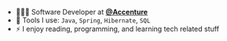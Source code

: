 <!--[<img alt="LinkedIn" src="https://img.shields.io/badge/LinkedIn-%230E76A8.svg?&style=for-the-badge&logo=LinkedIn&logoColor=white" />](https://www.linkedin.com/in/vehbi-celebi-38156b275/) -->
- 👨🏻‍💻 Software Developer at [**@Accenture**](https://www.accenture.com)
- 🧰 Tools I use: `Java`, `Spring`, `Hibernate`, `SQL`
- ⚡ I enjoy reading, programming, and learning tech related stuff

<!--
**vehbicelebi/vehbicelebi** is a ✨ _special_ ✨ repository because its `README.md` (this file) appears on your GitHub profile.

Here are some ideas to get you started:

- 🔭 I’m currently working on ...
- 🌱 I’m currently learning ...
- 👯 I’m looking to collaborate on ...
- 🤔 I’m looking for help with ...
- 💬 Ask me about ...
- 📫 How to reach me: ...
- 😄 Pronouns: ...
- ⚡ Fun fact: ...
-->
